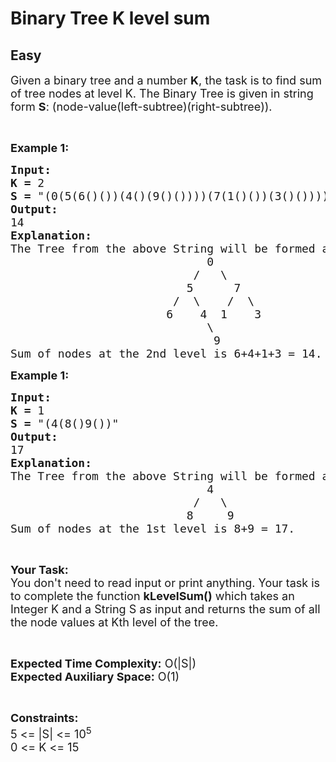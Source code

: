 # Binary Tree K level sum
## Easy
<div class="problems_problem_content__Xm_eO"><p><span style="font-size:18px">Given a binary tree and a number <strong>K</strong>, the task is to find sum of tree nodes at level K. The Binary Tree is given in string form <strong>S</strong>: (node-value(left-subtree)(right-subtree)).</span></p>

<p>&nbsp;</p>

<p><span style="font-size:18px"><strong>Example 1:</strong></span></p>

<pre><span style="font-size:18px"><strong>Input:</strong></span>
<span style="font-size:18px"><strong>K = </strong>2</span>
<span style="font-size:18px"><strong>S = </strong>"</span><span style="font-size:18px">(0(5(6()())(4()(9()())))(7(1()())(3()())))"</span>
<span style="font-size:18px"><strong>Output:</strong></span>
<span style="font-size:18px">14</span>
<span style="font-size:18px"><strong>Explanation:</strong></span>
<span style="font-size:18px">The Tree from the above String will be formed as:
                             0
                           /   \
                          5      7
                        /  \    /  \
                       6    4  1    3
                             \
                              9 </span> 
<span style="font-size:18px">Sum of nodes at the 2nd level is 6+4+1+3 = 14.</span></pre>

<p><span style="font-size:18px"><strong>Example 1:</strong></span></p>

<pre><span style="font-size:18px"><strong>Input:</strong></span>
<span style="font-size:18px"><strong>K = </strong>1</span>
<span style="font-size:18px"><strong>S = </strong>"(4(8()9())"</span>
<span style="font-size:18px"><strong>Output:</strong></span>
<span style="font-size:18px">17</span>
<span style="font-size:18px"><strong>Explanation:</strong></span>
<span style="font-size:18px">The Tree from the above String will be formed as:
                             4
                           /   \
                          8     9</span>
<span style="font-size:18px">Sum of nodes at the 1st level is 8+9 = 17.</span></pre>

<p>&nbsp;</p>

<p><span style="font-size:18px"><strong>Your Task:</strong><br>
You don't need to read input or print anything. Your task is to complete the function <strong>kLevelSum()</strong> which takes an Integer K and a String S as input and returns the sum of all the node values at Kth level of the tree.</span></p>

<p>&nbsp;</p>

<p><span style="font-size:18px"><strong>Expected Time Complexity:</strong> O(|S|)<br>
<strong>Expected Auxiliary Space:</strong> O(1)</span></p>

<p>&nbsp;</p>

<p><span style="font-size:18px"><strong>Constraints:</strong><br>
5 &lt;= |S| &lt;= 10<sup>5</sup></span><br>
<span style="font-size:18px">0 &lt;= K &lt;= </span><span style="font-size:18px">15</span></p>
</div>